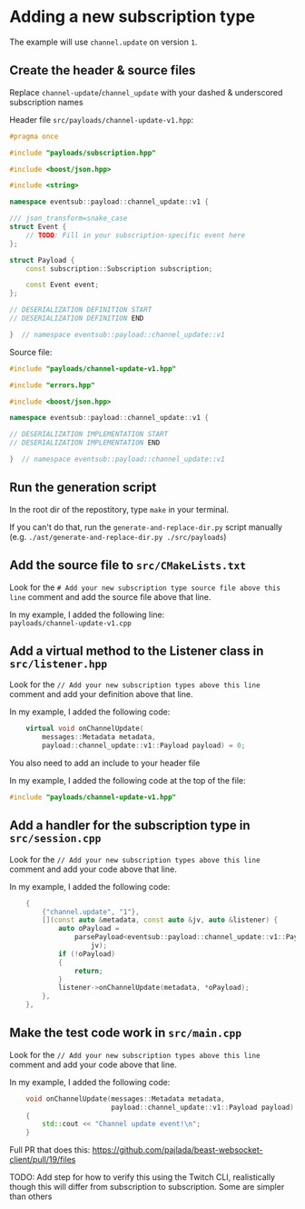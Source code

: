 # Adding a new subscription type

The example will use `channel.update` on version `1`.

## Create the header & source files

Replace `channel-update`/`channel_update` with your dashed & underscored subscription names

Header file `src/payloads/channel-update-v1.hpp`:

```c++
#pragma once

#include "payloads/subscription.hpp"

#include <boost/json.hpp>

#include <string>

namespace eventsub::payload::channel_update::v1 {

/// json_transform=snake_case
struct Event {
    // TODO: Fill in your subscription-specific event here
};

struct Payload {
    const subscription::Subscription subscription;

    const Event event;
};

// DESERIALIZATION DEFINITION START
// DESERIALIZATION DEFINITION END

}  // namespace eventsub::payload::channel_update::v1
```

Source file:

```c++
#include "payloads/channel-update-v1.hpp"

#include "errors.hpp"

#include <boost/json.hpp>

namespace eventsub::payload::channel_update::v1 {

// DESERIALIZATION IMPLEMENTATION START
// DESERIALIZATION IMPLEMENTATION END

}  // namespace eventsub::payload::channel_update::v1
```

## Run the generation script

In the root dir of the repostitory, type `make` in your terminal.

If you can't do that, run the `generate-and-replace-dir.py` script manually (e.g. `./ast/generate-and-replace-dir.py ./src/payloads`)

## Add the source file to `src/CMakeLists.txt`

Look for the `# Add your new subscription type source file above this line` comment and add the source file above that line.

In my example, I added the following line:  
`payloads/channel-update-v1.cpp`

## Add a virtual method to the Listener class in `src/listener.hpp`

Look for the `// Add your new subscription types above this line` comment and add your definition above that line.

In my example, I added the following code:

```c++
    virtual void onChannelUpdate(
        messages::Metadata metadata,
        payload::channel_update::v1::Payload payload) = 0;
```

You also need to add an include to your header file

In my example, I added the following code at the top of the file:

```c++
#include "payloads/channel-update-v1.hpp"
```

## Add a handler for the subscription type in `src/session.cpp`

Look for the `// Add your new subscription types above this line` comment and add your code above that line.

In my example, I added the following code:

```c++
    {
        {"channel.update", "1"},
        [](const auto &metadata, const auto &jv, auto &listener) {
            auto oPayload =
                parsePayload<eventsub::payload::channel_update::v1::Payload>(
                    jv);
            if (!oPayload)
            {
                return;
            }
            listener->onChannelUpdate(metadata, *oPayload);
        },
    },
```

## Make the test code work in `src/main.cpp`

Look for the `// Add your new subscription types above this line` comment and add your code above that line.

In my example, I added the following code:

```c++
    void onChannelUpdate(messages::Metadata metadata,
                         payload::channel_update::v1::Payload payload) override
    {
        std::cout << "Channel update event!\n";
    }
```

Full PR that does this: https://github.com/pajlada/beast-websocket-client/pull/19/files

TODO: Add step for how to verify this using the Twitch CLI, realistically though this will differ from subscription to subscription. Some are simpler than others
